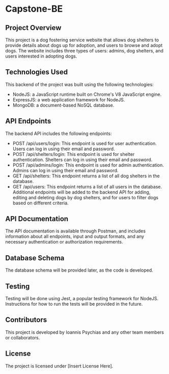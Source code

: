 # Capstone-BE

## Project Overview
This project is a dog fostering service website that allows dog shelters to provide details about dogs up for adoption, and users to browse and adopt dogs. The website includes three types of users: admins, dog shelters, and users interested in adopting dogs.

## Technologies Used
This backend of the project was built using the following technologies:

* NodeJS: a JavaScript runtime built on Chrome's V8 JavaScript engine.
* ExpressJS: a web application framework for NodeJS.
* MongoDB: a document-based NoSQL database.

## API Endpoints
The backend API includes the following endpoints:

* POST /api/users/login: This endpoint is used for user authentication. Users can log in using their email and password.
* POST /api/shelters/login: This endpoint is used for shelter authentication. Shelters can log in using their email and password.
* POST /api/admins/login: This endpoint is used for admin authentication. Admins can log in using their email and password.
* GET /api/shelters: This endpoint returns a list of all dog shelters in the database.
* GET /api/users: This endpoint returns a list of all users in the database.
Additional endpoints will be added to the backend API for adding, editing and deleting dogs by dog shelters, and for users to filter dogs based on different criteria.

## API Documentation
The API documentation is available through Postman, and includes information about all endpoints, input and output formats, and any necessary authentication or authorization requirements.

## Database Schema
The database schema will be provided later, as the code is developed.

## Testing
Testing will be done using Jest, a popular testing framework for NodeJS. Instructions for how to run the tests will be provided in the future.

## Contributors
This project is developed by Ioannis Psychias and any other team members or collaborators.

## License
The project is licensed under [Insert License Here].

